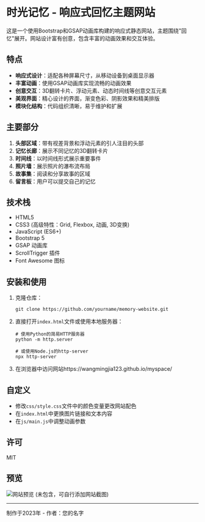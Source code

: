# 时光记忆 - 响应式回忆主题网站

这是一个使用Bootstrap和GSAP动画库构建的响应式静态网站，主题围绕"回忆"展开。网站设计富有创意，包含丰富的动画效果和交互体验。

## 特点

- **响应式设计**：适配各种屏幕尺寸，从移动设备到桌面显示器
- **丰富动画**：使用GSAP动画库实现流畅的动画效果
- **创意交互**：3D翻转卡片、浮动元素、动态时间线等创意交互元素
- **美观界面**：精心设计的界面，渐变色彩、阴影效果和精美排版
- **模块化结构**：代码组织清晰，易于维护和扩展

## 主要部分

1. **头部区域**：带有视差背景和浮动元素的引人注目的头部
2. **记忆长廊**：展示不同记忆的3D翻转卡片
3. **时间线**：以时间线形式展示重要事件
4. **照片墙**：展示照片的瀑布流布局
5. **故事集**：阅读和分享故事的区域
6. **留言板**：用户可以提交自己的记忆

## 技术栈

- HTML5
- CSS3 (高级特性：Grid, Flexbox, 动画, 3D变换)
- JavaScript (ES6+)
- Bootstrap 5
- GSAP 动画库
- ScrollTrigger 插件
- Font Awesome 图标

## 安装和使用

1. 克隆仓库：
   ```
   git clone https://github.com/yourname/memory-website.git
   ```

2. 直接打开`index.html`文件或使用本地服务器：
   ```
   # 使用Python的简易HTTP服务器
   python -m http.server
   
   # 或使用Node.js的http-server
   npx http-server
   ```

3. 在浏览器中访问网站https://wangmingjia123.github.io/myspace/
   
## 自定义

- 修改`css/style.css`文件中的颜色变量更改网站配色
- 在`index.html`中更换图片链接和文本内容
- 在`js/main.js`中调整动画参数

## 许可

MIT

## 预览

![网站预览](screenshot.jpg) (未包含，可自行添加网站截图)

---

制作于2023年 - 作者：您的名字 
